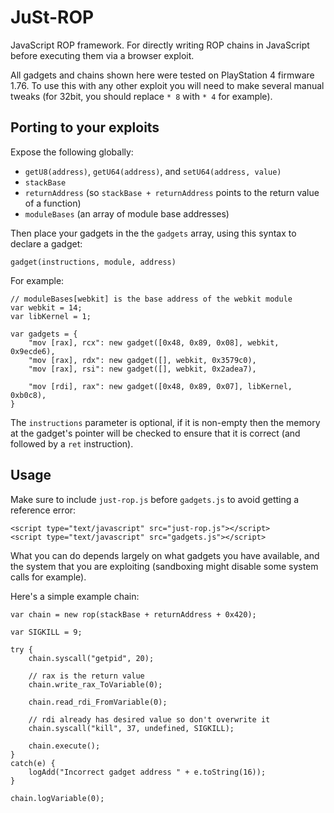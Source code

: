 # JuSt-ROP
JavaScript ROP framework. For directly writing ROP chains in JavaScript before executing them via a browser exploit.

All gadgets and chains shown here were tested on PlayStation 4 firmware 1.76. To use this with any other exploit you will need to make several manual tweaks (for 32bit, you should replace `* 8` with `* 4` for example).

## Porting to your exploits
Expose the following globally:
* `getU8(address)`, `getU64(address)`, and `setU64(address, value)`
* `stackBase`
* `returnAddress` (so `stackBase + returnAddress` points to the return value of a function)
* `moduleBases` (an array of module base addresses)

Then place your gadgets in the the `gadgets` array, using this syntax to declare a gadget:

    gadget(instructions, module, address)

For example:

    // moduleBases[webkit] is the base address of the webkit module
    var webkit = 14;
    var libKernel = 1;
    
    var gadgets = {
        "mov [rax], rcx": new gadget([0x48, 0x89, 0x08], webkit, 0x9ecde6),
        "mov [rax], rdx": new gadget([], webkit, 0x3579c0),
        "mov [rax], rsi": new gadget([], webkit, 0x2adea7),
        
        "mov [rdi], rax": new gadget([0x48, 0x89, 0x07], libKernel, 0xb0c8),
    }

The `instructions` parameter is optional, if it is non-empty then the memory at the gadget's pointer will be checked to ensure that it is correct (and followed by a `ret` instruction).

## Usage
Make sure to include `just-rop.js` before `gadgets.js` to avoid getting a reference error:

    <script type="text/javascript" src="just-rop.js"></script>
    <script type="text/javascript" src="gadgets.js"></script>

What you can do depends largely on what gadgets you have available, and the system that you are exploiting (sandboxing might disable some system calls for example).

Here's a simple example chain:

    var chain = new rop(stackBase + returnAddress + 0x420);
    
    var SIGKILL = 9;
    
    try {
        chain.syscall("getpid", 20);
        
        // rax is the return value
        chain.write_rax_ToVariable(0);
        
        chain.read_rdi_FromVariable(0);
        
        // rdi already has desired value so don't overwrite it
        chain.syscall("kill", 37, undefined, SIGKILL);
        
        chain.execute();
    }
    catch(e) {
        logAdd("Incorrect gadget address " + e.toString(16));
    }
    
    chain.logVariable(0);